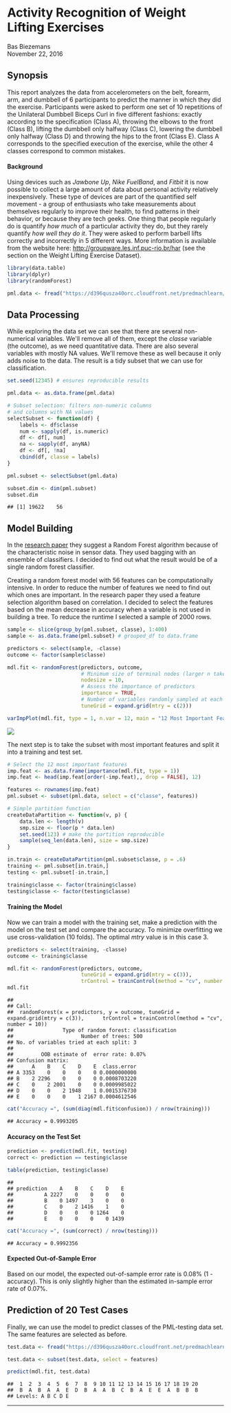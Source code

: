 # Activity Recognition of Weight Lifting Exercises
Bas Biezemans  
November 22, 2016  

## Synopsis

This report analyzes the data from accelerometers on the belt, forearm, arm, and dumbbell of 6 participants to predict the manner in which they did the exercise. Participants were asked to perform one set of 10 repetitions of the Unilateral Dumbbell Biceps Curl in five different fashions: exactly according to the specification (Class A), throwing the elbows to the front (Class B), lifting the dumbbell only halfway (Class C), lowering the dumbbell only halfway (Class D) and throwing the hips to the front (Class E). Class A corresponds to the specified execution of the exercise, while the other 4 classes correspond to common mistakes.

#### Background

Using devices such as _Jawbone Up_, _Nike FuelBand_, and _Fitbit_ it is now possible to collect a large amount of data about personal activity relatively inexpensively. These type of devices are part of the quantified self movement - a group of enthusiasts who take measurements about themselves regularly to improve their health, to find patterns in their behavior, or because they are tech geeks. One thing that people regularly do is quantify _how much_ of a particular activity they do, but they rarely quantify _how well they do it_. They were asked to perform barbell lifts correctly and incorrectly in 5 different ways. More information is available from the website here: <http://groupware.les.inf.puc-rio.br/har> (see the section on the Weight Lifting Exercise Dataset).


```r
library(data.table)
library(dplyr)
library(randomForest)
```


```r
pml.data <- fread("https://d396qusza40orc.cloudfront.net/predmachlearn/pml-training.csv")
```

## Data Processing

While exploring the data set we can see that there are several non-numerical variables. We'll remove all of them, except the _classe_ variable (the outcome), as we need quantitative data. There are also several variables with mostly NA values. We'll remove these as well because it only adds noise to the data. The result is a tidy subset that we can use for classification.


```r
set.seed(12345) # ensures reproducible results

pml.data <- as.data.frame(pml.data)

# Subset selection: filters non-numeric columns
# and columns with NA values
selectSubset <- function(df) {
    labels <- df$classe
    num <- sapply(df, is.numeric)
    df <- df[, num]
    na <- sapply(df, anyNA)
    df <- df[, !na]
    cbind(df, classe = labels)
}

pml.subset <- selectSubset(pml.data)

subset.dim <- dim(pml.subset)
subset.dim
```

```
## [1] 19622    56
```

## Model Building

In the [research paper](http://groupware.les.inf.puc-rio.br/public/papers/2013.Velloso.QAR-WLE.pdf) they suggest a Random Forest algorithm because of the characteristic noise in sensor data. They used bagging with an ensemble of classifiers. I decided to find out what the result would be of a single random forest classifier.

Creating a random forest model with 56 features can be computationally intensive. In order to reduce the number of features we need to find out which ones are important. In the research paper they used a feature selection algorithm based on correlation. I decided to select the features based on the mean decrease in accuracy when a variable is not used in building a tree. To reduce the runtime I selected a sample of 2000 rows.


```r
sample <- slice(group_by(pml.subset, classe), 1:400)
sample <- as.data.frame(pml.subset) # grouped_df to data.frame

predictors <- select(sample, -classe)
outcome <- factor(sample$classe)

mdl.fit <- randomForest(predictors, outcome,
                        # Minimum size of terminal nodes (larger n takes less time)
                        nodesize = 10,
                        # Assess the importance of predictors
                        importance = TRUE,
                        # Number of variables randomly sampled at each split
                        tuneGrid = expand.grid(mtry = c(2)))
```


```r
varImpPlot(mdl.fit, type = 1, n.var = 12, main = "12 Most Important Features")
```

![](index_files/figure-html/unnamed-chunk-5-1.png)<!-- -->

The next step is to take the subset with most important features and split it into a training and test set.


```r
# Select the 12 most important features
imp.feat <- as.data.frame(importance(mdl.fit, type = 1))
imp.feat <- head(imp.feat[order(-imp.feat),, drop = FALSE], 12)

features <- rownames(imp.feat)
pml.subset <- subset(pml.data, select = c("classe", features))

# Simple partition function
createDataPartition <- function(v, p) {
    data.len <- length(v)
    smp.size <- floor(p * data.len)
    set.seed(123) # make the partition reproducible
    sample(seq_len(data.len), size = smp.size)
}

in.train <- createDataPartition(pml.subset$classe, p = .6)
training <- pml.subset[in.train,]
testing <- pml.subset[-in.train,]

training$classe <- factor(training$classe)
testing$classe <- factor(testing$classe)
```

#### Training the Model

Now we can train a model with the training set, make a prediction with the model on the test set and compare the accuracy. To minimize overfitting we use cross-validation (10 folds). The optimal _mtry_ value is in this case 3.


```r
predictors <- select(training, -classe)
outcome <- training$classe

mdl.fit <- randomForest(predictors, outcome,
                        tuneGrid = expand.grid(mtry = c(3)),
                        trControl = trainControl(method = "cv", number = 10))
mdl.fit
```

```
## 
## Call:
##  randomForest(x = predictors, y = outcome, tuneGrid = expand.grid(mtry = c(3)),      trControl = trainControl(method = "cv", number = 10)) 
##                Type of random forest: classification
##                      Number of trees: 500
## No. of variables tried at each split: 3
## 
##         OOB estimate of  error rate: 0.07%
## Confusion matrix:
##      A    B    C    D    E  class.error
## A 3353    0    0    0    0 0.0000000000
## B    2 2296    0    0    0 0.0008703220
## C    0    2 2001    0    0 0.0009985022
## D    0    0    2 1948    1 0.0015376730
## E    0    0    0    1 2167 0.0004612546
```


```r
cat("Accuracy =", (sum(diag(mdl.fit$confusion)) / nrow(training)))
```

```
## Accuracy = 0.9993205
```

#### Accuracy on the Test Set


```r
prediction <- predict(mdl.fit, testing)
correct <- prediction == testing$classe

table(prediction, testing$classe)
```

```
##           
## prediction    A    B    C    D    E
##          A 2227    0    0    0    0
##          B    0 1497    3    0    0
##          C    0    2 1416    1    0
##          D    0    0    0 1264    0
##          E    0    0    0    0 1439
```

```r
cat("Accuracy =", (sum(correct) / nrow(testing)))
```

```
## Accuracy = 0.9992356
```

#### Expected Out-of-Sample Error

Based on our model, the expected out-of-sample error rate is 0.08% (1 - accuracy). This is only slightly higher than the estimated in-sample error rate of 0.07%.

## Prediction of 20 Test Cases

Finally, we can use the model to predict classes of the PML-testing data set. The same features are selected as before.


```r
test.data <- fread("https://d396qusza40orc.cloudfront.net/predmachlearn/pml-testing.csv")
```


```r
test.data <- subset(test.data, select = features)

predict(mdl.fit, test.data)
```

```
##  1  2  3  4  5  6  7  8  9 10 11 12 13 14 15 16 17 18 19 20 
##  B  A  B  A  A  E  D  B  A  A  B  C  B  A  E  E  A  B  B  B 
## Levels: A B C D E
```

---

